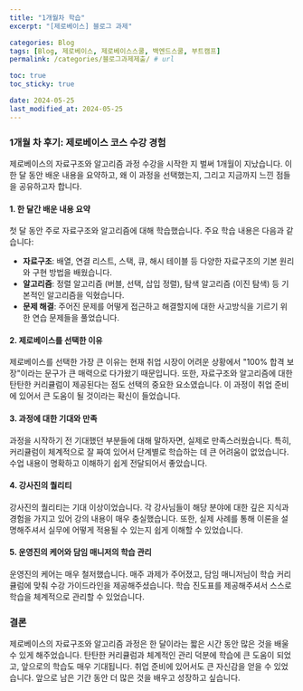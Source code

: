```yaml
---
title: "1개월차 학습"
excerpt: "[제로베이스] 블로그 과제"

categories: Blog
tags: [Blog, 제로베이스, 제로베이스스쿨, 백엔드스쿨, 부트캠프]
permalink: /categories/블로그과제제출/ # url

toc: true
toc_sticky: true

date: 2024-05-25
last_modified_at: 2024-05-25
---
```


### 1개월 차 후기: 제로베이스 코스 수강 경험

제로베이스의 자료구조와 알고리즘 과정 수강을 시작한 지 벌써 1개월이 지났습니다. 이 한 달 동안 배운 내용을 요약하고, 왜 이 과정을 선택했는지, 그리고 지금까지 느낀 점들을 공유하고자 합니다.

#### 1. 한 달간 배운 내용 요약

첫 달 동안 주로 자료구조와 알고리즘에 대해 학습했습니다. 주요 학습 내용은 다음과 같습니다:

- **자료구조**: 배열, 연결 리스트, 스택, 큐, 해시 테이블 등 다양한 자료구조의 기본 원리와 구현 방법을 배웠습니다.
- **알고리즘**: 정렬 알고리즘 (버블, 선택, 삽입 정렬), 탐색 알고리즘 (이진 탐색) 등 기본적인 알고리즘을 익혔습니다.
- **문제 해결**: 주어진 문제를 어떻게 접근하고 해결할지에 대한 사고방식을 기르기 위한 연습 문제들을 풀었습니다.

#### 2. 제로베이스를 선택한 이유

제로베이스를 선택한 가장 큰 이유는 현재 취업 시장이 어려운 상황에서 "100% 합격 보장"이라는 문구가 큰 매력으로 다가왔기 때문입니다. 또한, 자료구조와 알고리즘에 대한 탄탄한 커리큘럼이 제공된다는 점도 선택의 중요한 요소였습니다. 이 과정이 취업 준비에 있어서 큰 도움이 될 것이라는 확신이 들었습니다.

#### 3. 과정에 대한 기대와 만족

과정을 시작하기 전 기대했던 부분들에 대해 말하자면, 실제로 만족스러웠습니다. 특히, 커리큘럼이 체계적으로 잘 짜여 있어서 단계별로 학습하는 데 큰 어려움이 없었습니다. 수업 내용이 명확하고 이해하기 쉽게 전달되어서 좋았습니다.

#### 4. 강사진의 퀄리티

강사진의 퀄리티는 기대 이상이었습니다. 각 강사님들이 해당 분야에 대한 깊은 지식과 경험을 가지고 있어 강의 내용이 매우 충실했습니다. 또한, 실제 사례를 통해 이론을 설명해주셔서 실무에 어떻게 적용될 수 있는지 쉽게 이해할 수 있었습니다.

#### 5. 운영진의 케어와 담임 매니저의 학습 관리

운영진의 케어는 매우 철저했습니다. 매주 과제가 주어졌고, 담임 매니저님이 학습 커리큘럼에 맞춰 수강 가이드라인을 제공해주셨습니다. 학습 진도표를 제공해주셔서 스스로 학습을 체계적으로 관리할 수 있었습니다.

### 결론

제로베이스의 자료구조와 알고리즘 과정은 한 달이라는 짧은 시간 동안 많은 것을 배울 수 있게 해주었습니다. 탄탄한 커리큘럼과 체계적인 관리 덕분에 학습에 큰 도움이 되었고, 앞으로의 학습도 매우 기대됩니다. 취업 준비에 있어서도 큰 자신감을 얻을 수 있었습니다. 앞으로 남은 기간 동안 더 많은 것을 배우고 성장하고 싶습니다.
